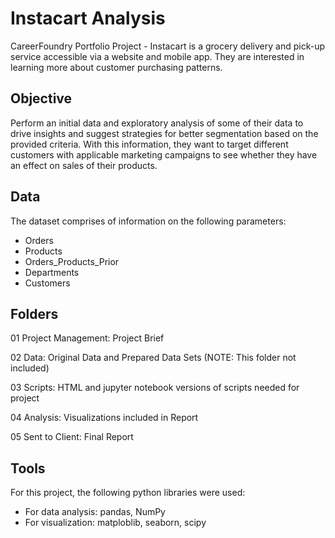 # Instacart Analysis
CareerFoundry Portfolio Project - Instacart is a grocery delivery and pick-up service accessible via a website and mobile app. They are interested in learning more about customer purchasing patterns. 
<h2 id="objective">Objective</h2>
<p>Perform an initial data and exploratory analysis of some of their data to drive insights and suggest strategies for better segmentation based on the provided criteria. With this information, they want to target different customers with applicable marketing campaigns to see whether they have an effect on sales of their products. </p>
<h2 id="data">Data</h2>
<p>The dataset comprises of information on the following parameters:</p>
<ul>
<li>   Orders</li>
<li>   Products</li>
<li>   Orders_Products_Prior</li>
<li>   Departments</li>
<li>   Customers</li>
</ul>
<h2 id="folders">Folders</h2>
<p>01 Project Management: Project Brief</p>
<p>02 Data: Original Data and Prepared Data Sets (NOTE: This folder not included)</p>
<p>03 Scripts: HTML and jupyter notebook versions of scripts needed for project</p>
<p>04 Analysis: Visualizations included in Report</p>
<p>05 Sent to Client: Final Report</p>
<h2 id="tools">Tools</h2>
<p>For this project, the following python libraries were used:</p>
<ul>
<li>   For data analysis: pandas, NumPy</li>
<li>   For visualization: matploblib, seaborn, scipy</li>
</ul>
